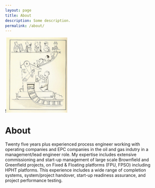 ```yaml
---
layout: page
title: About
description: Some description.
permalink: /about/
---
```


!<img class="img-rounded" src="/assets/img/uploads/engineer 001.png" alt="Ian Berrell - Consultant Process Engineer" width="200">

# About


Twenty five years plus experienced process engineer working with operating companies and EPC companies in the oil and gas indutry in a management/lead engineer role.   My expertise includes extensive commissioning and start-up management of large scale Brownfield and Greenfield projects, on Fixed & Floating platforms (FPU, FPSO) including HPHT platforms. This experience includes a wide range of completion systems, system/project handover, start-up readiness assurance, and project performance testing.

